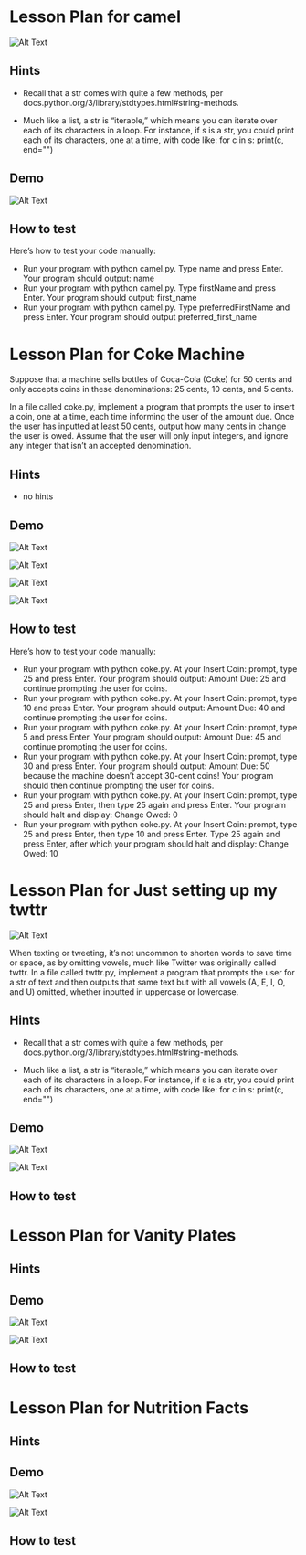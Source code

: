 # Lesson Plan for camel
  ![Alt Text](camel-2-screenshot.png)
## Hints

* Recall that a str comes with quite a few methods, per docs.python.org/3/library/stdtypes.html#string-methods.

* Much like a list, a str is “iterable,” which means you can iterate over each of its characters in a loop. For instance, if s is a str, you could print each of its characters, one at a time, with code like:
      for c in s:
            print(c, end="")

## Demo


  ![Alt Text](camel-1-screenshot.png)


## How to test

Here’s how to test your code manually:

* Run your program with python camel.py. Type name and press Enter. Your program should output:
  name  
* Run your program with python camel.py. Type firstName and press Enter. Your program should output:
  first_name
* Run your program with python camel.py. Type preferredFirstName and press Enter. Your program should output
  preferred_first_name



# Lesson Plan for Coke Machine

Suppose that a machine sells bottles of Coca-Cola (Coke) for 50 cents and only accepts coins in these denominations: 25 cents, 10 cents, and 5 cents.

In a file called coke.py, implement a program that prompts the user to insert a coin, one at a time, each time informing the user of the amount due. Once the user has inputted at least 50 cents, output how many cents in change the user is owed. Assume that the user will only input integers, and ignore any integer that isn’t an accepted denomination.

## Hints

* no hints 


## Demo

  ![Alt Text](coke-1-screenshot.png)

  ![Alt Text](coke-2-screenshot.png)

  ![Alt Text](coke-3-screenshot.png)

  ![Alt Text](coke-4-screenshot.png)

  
## How to test

Here’s how to test your code manually:

* Run your program with python coke.py. At your Insert Coin: prompt, type 25 and press Enter. Your program should output:
  Amount Due: 25
  and continue prompting the user for coins.
* Run your program with python coke.py. At your Insert Coin: prompt, type 10 and press Enter. Your program should output:
  Amount Due: 40
  and continue prompting the user for coins.
* Run your program with python coke.py. At your Insert Coin: prompt, type 5 and press Enter. Your program should output:
  Amount Due: 45
  and continue prompting the user for coins.
* Run your program with python coke.py. At your Insert Coin: prompt, type 30 and press Enter. Your program should output:
  Amount Due: 50
  because the machine doesn’t accept 30-cent coins! Your program should then continue prompting the user for coins.
* Run your program with python coke.py. At your Insert Coin: prompt, type 25 and press Enter, then type 25 again and press Enter. Your 
  program should halt and display:
  Change Owed: 0
* Run your program with python coke.py. At your Insert Coin: prompt, type 25 and press Enter, then type 10 and press Enter. Type 25 
  again and press Enter, after which your program should halt and display:
  Change Owed: 10




# Lesson Plan for Just setting up my twttr

![Alt Text](twttr-1-screenshot.png)

When texting or tweeting, it’s not uncommon to shorten words to save time or space, as by omitting vowels, much like Twitter was originally called twttr. In a file called twttr.py, implement a program that prompts the user for a str of text and then outputs that same text but with all vowels (A, E, I, O, and U) omitted, whether inputted in uppercase or lowercase.


## Hints

* Recall that a str comes with quite a few methods, per docs.python.org/3/library/stdtypes.html#string-methods.

* Much like a list, a str is “iterable,” which means you can iterate over each of its characters in a loop. For instance, if s is a str, 
  you could print each of its characters, one at a time, with code like:
  for c in s:
    print(c, end="")
## Demo

  ![Alt Text](twttr-1-screenshot.png)

  ![Alt Text](twttr-2-screenshot.png)


## How to test


# Lesson Plan for Vanity Plates

## Hints

## Demo

  ![Alt Text](url)

  ![Alt Text](url)


## How to test



# Lesson Plan for Nutrition Facts

## Hints

## Demo

  ![Alt Text](url)

  ![Alt Text](url)


## How to test


